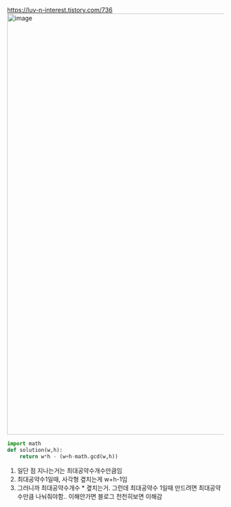 https://luv-n-interest.tistory.com/736
<img width="978" alt="image" src="https://user-images.githubusercontent.com/84604563/153734773-1df14e73-cd83-4d08-b175-cb1a4f4e001e.png">

```python
import math
def solution(w,h):
    return w*h - (w+h-math.gcd(w,h))
```    
1. 일단 점 지나는거는 최대공약수개수만큼임
2. 최대공약수1일때, 사각형 곂치는게 w+h-1임 
3. 그러니까 최대공약수개수 * 곂치는거. 그런데 최대공약수 1일때 만드려면 최대공약수만큼 나눠줘야함.. 이해안가면 블로그 천천히보면 이해감

